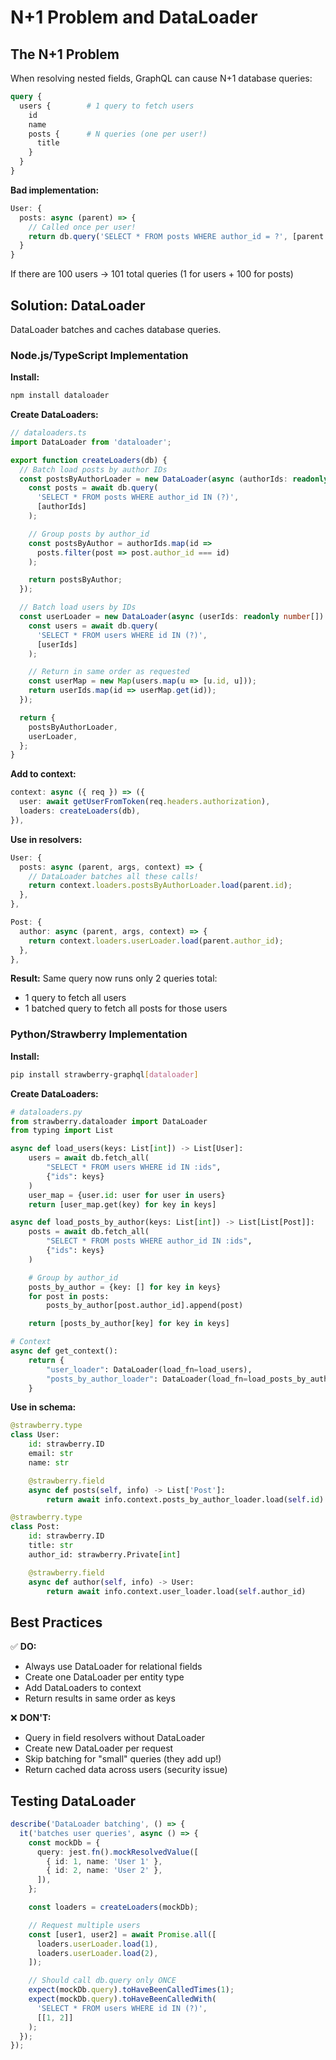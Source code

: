 # N+1 Problem and DataLoader

## The N+1 Problem

When resolving nested fields, GraphQL can cause N+1 database queries:

```graphql
query {
  users {        # 1 query to fetch users
    id
    name
    posts {      # N queries (one per user!)
      title
    }
  }
}
```

**Bad implementation:**
```typescript
User: {
  posts: async (parent) => {
    // Called once per user!
    return db.query('SELECT * FROM posts WHERE author_id = ?', [parent.id]);
  }
}
```

If there are 100 users → 101 total queries (1 for users + 100 for posts)

## Solution: DataLoader

DataLoader batches and caches database queries.

### Node.js/TypeScript Implementation

**Install:**
```bash
npm install dataloader
```

**Create DataLoaders:**
```typescript
// dataloaders.ts
import DataLoader from 'dataloader';

export function createLoaders(db) {
  // Batch load posts by author IDs
  const postsByAuthorLoader = new DataLoader(async (authorIds: readonly number[]) => {
    const posts = await db.query(
      'SELECT * FROM posts WHERE author_id IN (?)',
      [authorIds]
    );

    // Group posts by author_id
    const postsByAuthor = authorIds.map(id =>
      posts.filter(post => post.author_id === id)
    );

    return postsByAuthor;
  });

  // Batch load users by IDs
  const userLoader = new DataLoader(async (userIds: readonly number[]) => {
    const users = await db.query(
      'SELECT * FROM users WHERE id IN (?)',
      [userIds]
    );

    // Return in same order as requested
    const userMap = new Map(users.map(u => [u.id, u]));
    return userIds.map(id => userMap.get(id));
  });

  return {
    postsByAuthorLoader,
    userLoader,
  };
}
```

**Add to context:**
```typescript
context: async ({ req }) => ({
  user: await getUserFromToken(req.headers.authorization),
  loaders: createLoaders(db),
}),
```

**Use in resolvers:**
```typescript
User: {
  posts: async (parent, args, context) => {
    // DataLoader batches all these calls!
    return context.loaders.postsByAuthorLoader.load(parent.id);
  },
},

Post: {
  author: async (parent, args, context) => {
    return context.loaders.userLoader.load(parent.author_id);
  },
},
```

**Result:** Same query now runs only 2 queries total:
- 1 query to fetch all users
- 1 batched query to fetch all posts for those users

### Python/Strawberry Implementation

**Install:**
```bash
pip install strawberry-graphql[dataloader]
```

**Create DataLoaders:**
```python
# dataloaders.py
from strawberry.dataloader import DataLoader
from typing import List

async def load_users(keys: List[int]) -> List[User]:
    users = await db.fetch_all(
        "SELECT * FROM users WHERE id IN :ids",
        {"ids": keys}
    )
    user_map = {user.id: user for user in users}
    return [user_map.get(key) for key in keys]

async def load_posts_by_author(keys: List[int]) -> List[List[Post]]:
    posts = await db.fetch_all(
        "SELECT * FROM posts WHERE author_id IN :ids",
        {"ids": keys}
    )

    # Group by author_id
    posts_by_author = {key: [] for key in keys}
    for post in posts:
        posts_by_author[post.author_id].append(post)

    return [posts_by_author[key] for key in keys]

# Context
async def get_context():
    return {
        "user_loader": DataLoader(load_fn=load_users),
        "posts_by_author_loader": DataLoader(load_fn=load_posts_by_author),
    }
```

**Use in schema:**
```python
@strawberry.type
class User:
    id: strawberry.ID
    email: str
    name: str

    @strawberry.field
    async def posts(self, info) -> List['Post']:
        return await info.context.posts_by_author_loader.load(self.id)

@strawberry.type
class Post:
    id: strawberry.ID
    title: str
    author_id: strawberry.Private[int]

    @strawberry.field
    async def author(self, info) -> User:
        return await info.context.user_loader.load(self.author_id)
```

## Best Practices

✅ **DO:**
- Always use DataLoader for relational fields
- Create one DataLoader per entity type
- Add DataLoaders to context
- Return results in same order as keys

❌ **DON'T:**
- Query in field resolvers without DataLoader
- Create new DataLoader per request
- Skip batching for "small" queries (they add up!)
- Return cached data across users (security issue)

## Testing DataLoader

```typescript
describe('DataLoader batching', () => {
  it('batches user queries', async () => {
    const mockDb = {
      query: jest.fn().mockResolvedValue([
        { id: 1, name: 'User 1' },
        { id: 2, name: 'User 2' },
      ]),
    };

    const loaders = createLoaders(mockDb);

    // Request multiple users
    const [user1, user2] = await Promise.all([
      loaders.userLoader.load(1),
      loaders.userLoader.load(2),
    ]);

    // Should call db.query only ONCE
    expect(mockDb.query).toHaveBeenCalledTimes(1);
    expect(mockDb.query).toHaveBeenCalledWith(
      'SELECT * FROM users WHERE id IN (?)',
      [[1, 2]]
    );
  });
});
```
